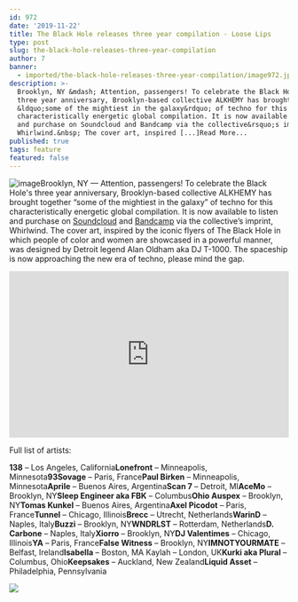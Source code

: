 ```yaml
---
id: 972
date: '2019-11-22'
title: The Black Hole releases three year compilation - Loose Lips
type: post
slug: the-black-hole-releases-three-year-compilation
author: 7
banner:
  - imported/the-black-hole-releases-three-year-compilation/image972.jpeg
description: >-
  Brooklyn, NY &mdash; Attention, passengers! To celebrate the Black Hole&#39;s
  three year anniversary, Brooklyn-based collective ALKHEMY has brought together
  &ldquo;some of the mightiest in the galaxy&rdquo; of techno for this
  characteristically energetic global compilation. It is now available to listen
  and purchase on Soundcloud and Bandcamp via the collective&rsquo;s imprint,
  Whirlwind.&nbsp; The cover art, inspired [...]Read More...
published: true
tags: feature
featured: false
---
```

![image](../imported/the-black-hole-releases-three-year-compilation/image972.jpeg)Brooklyn, NY — Attention, passengers! To celebrate the Black Hole's three year anniversary, Brooklyn-based collective ALKHEMY has brought together “some of the mightiest in the galaxy” of techno for this characteristically energetic global compilation. It is now available to listen and purchase on [Soundcloud](https://soundcloud.com/alkhemy666/sets/3-years-of-the-black-hole) and [Bandcamp](https://whirlwindtrax.bandcamp.com/album/3-years-of-the-black-hole-protectors-of-the-galaxy-va) via the collective’s imprint, Whirlwind. The cover art, inspired by the iconic flyers of The Black Hole in which people of color and women are showcased in a powerful manner, was designed by Detroit legend Alan Oldham aka DJ T-1000. The spaceship is now approaching the new era of techno, please mind the gap. 

<iframe width='100%' height='300' scrolling='no' frameborder='no' allow='autoplay' src='https://w.soundcloud.com/player/?url=https%3A//api.soundcloud.com/playlists/928645246&color=%23ff5500&auto_play=false&hide_related=false&show_comments=true&show_user=true&show_reposts=false&show_teaser=true&visual=true'></iframe>

Full list of artists:

**138** – Los Angeles, California**Lonefront** – Minneapolis, Minnesota**93Sovage** – Paris, France**Paul Birken** – Minneapolis, Minnesota**Aprile** – Buenos Aires, Argentina**Scan 7** – Detroit, MI**AceMo** – Brooklyn, NY**Sleep Engineer aka FBK** – Columbus**Ohio Auspex** – Brooklyn, NY**Tomas Kunkel** – Buenos Aires, Argentina**Axel Picodot** – Paris, France**Tunnel** – Chicago, Illinois**Brecc** – Utrecht, Netherlands**WarinD** – Naples, Italy**Buzzi** – Brooklyn, NY**WNDRLST** – Rotterdam, Netherlands**D. Carbone** – Naples, Italy**Xiorro** – Brooklyn, NY**DJ Valentimes** – Chicago, Illinois**YA** – Paris, France**False Witness** – Brooklyn, NY**IMNOTYOURMATE** – Belfast, Ireland**Isabella** – Boston, MA Kaylah – London, UK**Kurki aka Plural** – Columbus, Ohio**Keepsakes** – Auckland, New Zealand**Liquid Asset** – Philadelphia, Pennsylvania

![](/wp-content/uploads/live/img/wysiwyg/5dd7c7bf5c20b.jpg)